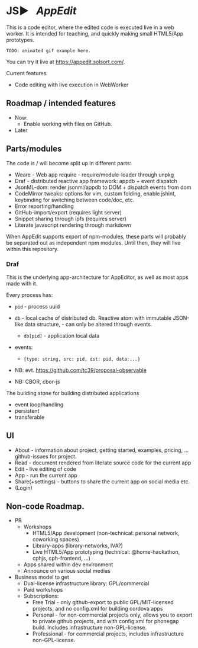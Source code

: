 # JS▶ &nbsp; _AppEdit_

This is a code editor, where the edited code is executed live in a web worker. It is intended for teaching, and quickly making small HTML5/App prototypes.

    TODO: animated gif example here.

You can try it live at https://appedit.solsort.com/.

Current features:

- Code editing with live execution in WebWorker


## Roadmap / intended features

- Now: 
  - Enable working with files on GitHub.
- Later


## Parts/modules

The code is / will become split up in different parts:

- Weare - Web app require - require/module-loader through unpkg
- Draf - distributed reactive app framework: appdb + event dispatch
- JsonML-dom: render jsonml/appdb to DOM + dispatch events from dom
- CodeMirror tweaks: options for vim, custom folding, enable jshint, keybinding for switching between code/doc, etc.
- Error reporting/handling
- GitHub-import/export (requires light server)
- Snippet sharing through ipfs (requires server)
- Literate javascript rendering through markdown

When AppEdit supports export of npm-modules, these parts will probably be separated out as independent npm modules. Until then, they will live within this repository.

### Draf

This is the underlying app-architecture for AppEditor, as well as most apps made with it.

Every process has:

- `pid` - process uuid
- `db` - local cache of distributed db. Reactive atom with immutable JSON-like data structure, - can only be altered through events.
  - `db[pid]` - application local data
- events:
  - `{type: string, src: pid, dst: pid, data:...}`


- NB: evt. https://github.com/tc39/proposal-observable
- NB: CBOR, cbor-js

The building stone for building distributed applications

- event loop/handling
- persistent
- transferable

## UI

- About - information about project, getting started, examples, pricing, ... github-issues for project.
- Read - document rendered from literate source code for the current app
- Edit - live editing of code
- App - run the current app
- Share(+settings) - buttons to share the current app on social media etc.
- (Login)

## Non-code Roadmap.


- PR
  - Workshops
    - HTML5/App development (non-technical: personal network, coworking spaces)
    - Library-apps (library-networks, IVA?)
    - Live HTML5/App prototyping (technical: @home-hackathon, cphjs, cph-frontend, ...)
  - Apps shared within dev environment
  - Announce on various social medias
- Business model to get 
  - Dual-license infrastructure library: GPL/commercial
  - Paid workshops
  - Subscriptions:
    - Free Trial - only github-export to public GPL/MIT-licensed projects, and no config.xml for building cordova apps
    - Personal - for non-commercial projects only, allows you to export to private github projects, and with config.xml for phonegap build. Includes infrastructure non-GPL-license.
    - Professional - for commercial projects, includes infrastructure non-GPL-license.

